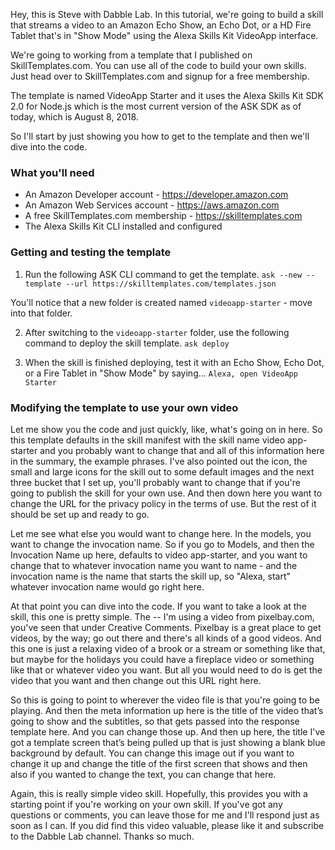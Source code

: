 Hey, this is Steve with Dabble Lab.  In this tutorial, we're going to build a skill that streams a video to an Amazon Echo Show, an Echo Dot, or a HD Fire Tablet that's in "Show Mode" using the Alexa Skills Kit VideoApp interface. 

We're going to working from a template that I published on SkillTemplates.com. You can use all of the code to build your own skills. Just head over to SkillTemplates.com and signup for a free membership.

The template is named VideoApp Starter and it uses the Alexa Skills Kit SDK 2.0 for Node.js which is the most current version of the ASK SDK as of today, which is August 8, 2018. 

So I'll start by just showing you how to get to the template and then we'll dive into the code.

### What you'll need
- An Amazon Developer account - https://developer.amazon.com
- An Amazon Web Services account - https://aws.amazon.com
- A free SkillTemplates.com membership - https://skilltemplates.com
- The Alexa Skills Kit CLI installed and configured

### Getting and testing the template

1. Run the following ASK CLI command to get the template. 
`ask --new --template --url https://skilltemplates.com/templates.json`

You'll notice that a new folder is created named `videoapp-starter` - move into that folder.

2. After switching to the `videoapp-starter` folder, use the following command to deploy the skill template.
`ask deploy`

3. When the skill is finished deploying, test it with an Echo Show, Echo Dot, or a Fire Tablet in "Show Mode" by saying...
`Alexa, open VideoApp Starter`

### Modifying the template to use your own video

Let me show you the code and just quickly, like, what's going on in here.  So this template defaults in the skill manifest with the skill name video app-starter and you probably want to change that and all of this information here in the summary, the example phrases.  I've also pointed out the icon, the small and large icons for the skill out to some default images and the next three bucket that I set up, you'll probably want to change that if you're going to publish the skill for your own use.  And then down here you want to change the URL for the privacy policy in the terms of use.  But the rest of it should be set up and ready to go.

Let me see what else you would want to change here.  In the models, you want to change the invocation name.  So if you go to Models, and then the Invocation Name up here, defaults to video app-starter, and you want to change that to whatever invocation name you want to name - and the invocation name is the name that starts the skill up, so "Alexa, start" whatever invocation name would go right here.

At that point you can dive into the code.  If you want to take a look at the skill, this one is pretty simple.  The -- I'm using a video from pixelbay.com, you've seen that under Creative Comments.  Pixelbay is a great place to get videos, by the way; go out there and there's all kinds of a good videos.  And this one is just a relaxing video of a brook or a stream or something like that, but maybe for the holidays you could have a fireplace video or something like that or whatever video you want.  But all you would need to do is get the video that you want and then change out this URL right here.

So this is going to point to wherever the video file is that you're going to be playing.  And then the meta information up here is the title of the video that’s going to show and the subtitles, so that gets passed into the response template here.  And you can change those up.  And then up here, the title I've got a template screen that’s being pulled up that is just showing a blank blue background by default.  You can change this image out if you want to change it up and change the title of the first screen that shows and then also if you wanted to change the text, you can change that here.

Again, this is really simple video skill.  Hopefully, this provides you with a starting point if you're working on your own skill.  If you've got any questions or comments, you can leave those for me and I'll respond just as soon as I can.  If you did find this video valuable, please like it and subscribe to the Dabble Lab channel.  Thanks so much.
